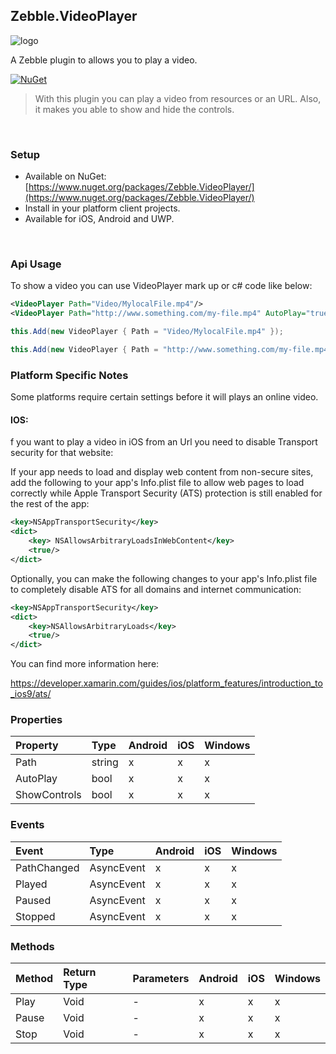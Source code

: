 [logo]: https://raw.githubusercontent.com/Geeksltd/Zebble.VideoPlayer/master/Shared/Icon.png "Zebble.VideoPlayer"


## Zebble.VideoPlayer

![logo]

A Zebble plugin to allows you to play a video.


[![NuGet](https://img.shields.io/nuget/v/Zebble.VideoPlayer.svg?label=NuGet)](https://www.nuget.org/packages/Zebble.VideoPlayer/)

> With this plugin you can play a video from resources or an URL. Also, it makes you able to show and hide the controls.

<br>


### Setup
* Available on NuGet: [https://www.nuget.org/packages/Zebble.VideoPlayer/](https://www.nuget.org/packages/Zebble.VideoPlayer/)
* Install in your platform client projects.
* Available for iOS, Android and UWP.
<br>


### Api Usage

To show a video you can use VideoPlayer mark up or c# code like below:
```xml
<VideoPlayer Path="Video/MylocalFile.mp4"/>
<VideoPlayer Path="http://www.something.com/my-file.mp4" AutoPlay="true"/>
```
```csharp
this.Add(new VideoPlayer { Path = "Video/MylocalFile.mp4" });

this.Add(new VideoPlayer { Path = "http://www.something.com/my-file.mp4", AutoPlay = true });
```
### Platform Specific Notes
Some platforms require certain settings before it will plays an online video.

#### IOS:
f you want to play a video in iOS from an Url you need to disable Transport security for that website:

If your app needs to load and display web content from non-secure sites, add the following to your app's Info.plist file to allow web pages to load correctly while Apple Transport Security (ATS) protection is still enabled for the rest of the app:
```xml
<key>NSAppTransportSecurity</key>
<dict>
    <key> NSAllowsArbitraryLoadsInWebContent</key>
    <true/>
</dict>
```
Optionally, you can make the following changes to your app's Info.plist file to completely disable ATS for all domains and internet communication:
```xml
<key>NSAppTransportSecurity</key>
<dict>
    <key>NSAllowsArbitraryLoads</key>
    <true/>
</dict>
```
You can find more information here:

https://developer.xamarin.com/guides/ios/platform_features/introduction_to_ios9/ats/

### Properties
| Property     | Type         | Android | iOS | Windows |
| :----------- | :----------- | :------ | :-- | :------ |
| Path           | string          | x       | x   | x       |
| AutoPlay  | bool | x | x | x |
| ShowControls   | bool | x | x | x |

### Events
| Event             | Type                                          | Android | iOS | Windows |
| :-----------      | :-----------                                  | :------ | :-- | :------ |
| PathChanged             | AsyncEvent    | x       | x   | x       |
| Played              | AsyncEvent    | x       | x   | x       |
| Paused              | AsyncEvent    | x       | x   | x       |
| Stopped              | AsyncEvent    | x       | x   | x       |

### Methods
| Method       | Return Type  | Parameters                          | Android | iOS | Windows |
| :----------- | :----------- | :-----------                        | :------ | :-- | :------ |
| Play         | Void| -| x       | x   | x       |
| Pause         | Void| -| x       | x   | x       |
| Stop         | Void| -| x       | x   | x       |